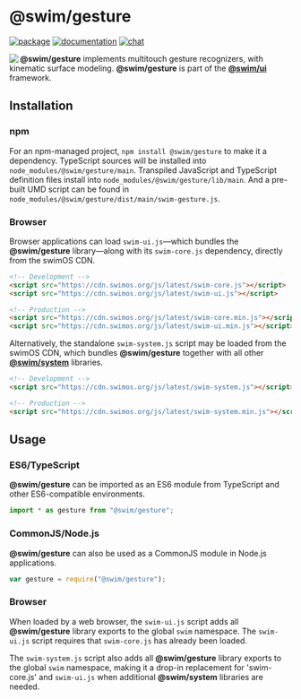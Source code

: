 # @swim/gesture

[![package](https://img.shields.io/npm/v/@swim/gesture.svg)](https://www.npmjs.com/package/@swim/gesture)
[![documentation](https://img.shields.io/badge/doc-TypeDoc-blue.svg)](https://docs.swimos.org/js/latest/modules/_swim_gesture.html)
[![chat](https://img.shields.io/badge/chat-Gitter-green.svg)](https://gitter.im/swimos/community)

<a href="https://www.swimos.org"><img src="https://docs.swimos.org/readme/marlin-blue.svg" align="left"></a>

**@swim/gesture** implements multitouch gesture recognizers, with kinematic
surface modeling.  **@swim/gesture** is part of the
[**@swim/ui**](https://github.com/swimos/swim/tree/master/swim-system-js/swim-ui-js/@swim/ui)
framework.

## Installation

### npm

For an npm-managed project, `npm install @swim/gesture` to make it a dependency.
TypeScript sources will be installed into `node_modules/@swim/gesture/main`.
Transpiled JavaScript and TypeScript definition files install into
`node_modules/@swim/gesture/lib/main`.  And a pre-built UMD script can
be found in `node_modules/@swim/gesture/dist/main/swim-gesture.js`.

### Browser

Browser applications can load `swim-ui.js`—which bundles the **@swim/gesture**
library—along with its `swim-core.js` dependency, directly from the swimOS CDN.

```html
<!-- Development -->
<script src="https://cdn.swimos.org/js/latest/swim-core.js"></script>
<script src="https://cdn.swimos.org/js/latest/swim-ui.js"></script>

<!-- Production -->
<script src="https://cdn.swimos.org/js/latest/swim-core.min.js"></script>
<script src="https://cdn.swimos.org/js/latest/swim-ui.min.js"></script>
```

Alternatively, the standalone `swim-system.js` script may be loaded
from the swimOS CDN, which bundles **@swim/gesture** together with all other
[**@swim/system**](https://github.com/swimos/swim/tree/master/swim-system-js/@swim/system)
libraries.

```html
<!-- Development -->
<script src="https://cdn.swimos.org/js/latest/swim-system.js"></script>

<!-- Production -->
<script src="https://cdn.swimos.org/js/latest/swim-system.min.js"></script>
```

## Usage

### ES6/TypeScript

**@swim/gesture** can be imported as an ES6 module from TypeScript and other
ES6-compatible environments.

```typescript
import * as gesture from "@swim/gesture";
```

### CommonJS/Node.js

**@swim/gesture** can also be used as a CommonJS module in Node.js applications.

```javascript
var gesture = require("@swim/gesture");
```

### Browser

When loaded by a web browser, the `swim-ui.js` script adds all
**@swim/gesture** library exports to the global `swim` namespace.  The
`swim-ui.js` script requires that `swim-core.js` has already been loaded.

The `swim-system.js` script also adds all **@swim/gesture** library exports
to the global `swim` namespace, making it a drop-in replacement for
'swim-core.js' and `swim-ui.js` when additional **@swim/system**
libraries are needed.
